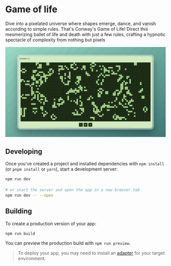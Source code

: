 # Game of life

Dive into a pixelated universe where shapes emerge, dance, and vanish according to simple rules. That's Conway's Game of Life! Direct this mesmerizing ballet of life and death with just a few rules, crafting a hypnotic spectacle of complexity from nothing but pixels

<img src="/static/banner.png" alt="Game of life render" />

## Developing

Once you've created a project and installed dependencies with `npm install` (or `pnpm install` or `yarn`), start a development server:

```bash
npm run dev

# or start the server and open the app in a new browser tab
npm run dev -- --open
```

## Building

To create a production version of your app:

```bash
npm run build
```

You can preview the production build with `npm run preview`.

> To deploy your app, you may need to install an [adapter](https://kit.svelte.dev/docs/adapters) for your target environment.
